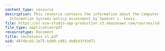 ```yaml
---
content_type: resource
description: This resource contains the information about the Computer-Based National
  Information Systems policy assessment by Spencer L. Lewis.
file: https://ol-ocw-studio-app-production.s3.amazonaws.com/courses/ids-900-integrating-doctoral-seminar-on-emerging-technologies-fall-2005/48f4bc922e75bdd0c881de85d3f43d71_techassess_sl.pdf
file_type: application/pdf
resourcetype: Document
title: techassess_sl.pdf
uid: 48f4bc92-2e75-bdd0-c881-de85d3f43d71
---
```

